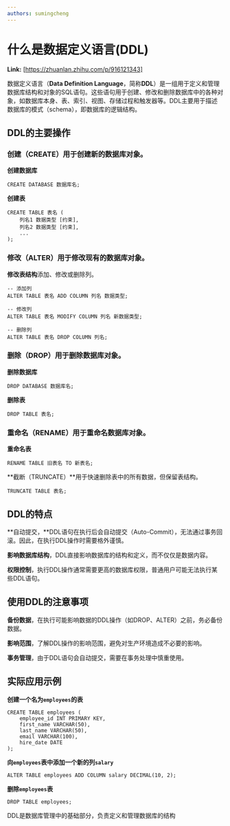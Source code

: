 ```yaml
---
authors: sumingcheng
---
```

# 什么是数据定义语言(DDL)



 **Link:** [https://zhuanlan.zhihu.com/p/916121343]



数据定义语言（**Data Definition Language**，简称**DDL**）是一组用于定义和管理数据库结构和对象的SQL语句。这些语句用于创建、修改和删除数据库中的各种对象，如数据库本身、表、索引、视图、存储过程和触发器等。DDL主要用于描述数据库的模式（schema），即数据库的逻辑结构。

## DDL的主要操作  
### 创建（CREATE）用于创建新的数据库对象。  

**创建数据库**

```
CREATE DATABASE 数据库名;
```

**创建表**

```
CREATE TABLE 表名 (
    列名1 数据类型 [约束],
    列名2 数据类型 [约束],
    ...
);
```
### 修改（ALTER）用于修改现有的数据库对象。  

**修改表结构**添加、修改或删除列。

```
-- 添加列
ALTER TABLE 表名 ADD COLUMN 列名 数据类型;
​
-- 修改列
ALTER TABLE 表名 MODIFY COLUMN 列名 新数据类型;
​
-- 删除列
ALTER TABLE 表名 DROP COLUMN 列名;
```
### 删除（DROP）用于删除数据库对象。  

**删除数据库**

```
DROP DATABASE 数据库名;
```

**删除表**

```
DROP TABLE 表名;
```
### 重命名（RENAME）用于重命名数据库对象。  

**重命名表**

```
RENAME TABLE 旧表名 TO 新表名;
```

**截断（TRUNCATE）**用于快速删除表中的所有数据，但保留表结构。

```
TRUNCATE TABLE 表名;
```
## DDL的特点  

**自动提交，**DDL语句在执行后会自动提交（Auto-Commit），无法通过事务回滚。因此，在执行DDL操作时需要格外谨慎。

**影响数据库结构**，DDL直接影响数据库的结构和定义，而不仅仅是数据内容。

**权限控制**，执行DDL操作通常需要更高的数据库权限，普通用户可能无法执行某些DDL语句。

## 使用DDL的注意事项  

**备份数据**，在执行可能影响数据的DDL操作（如DROP、ALTER）之前，务必备份数据。

**影响范围**，了解DDL操作的影响范围，避免对生产环境造成不必要的影响。

**事务管理**，由于DDL语句会自动提交，需要在事务处理中慎重使用。

## 实际应用示例  

**创建一个名为`employees`的表**

```
CREATE TABLE employees (
    employee_id INT PRIMARY KEY,
    first_name VARCHAR(50),
    last_name VARCHAR(50),
    email VARCHAR(100),
    hire_date DATE
);
```

**向`employees`表中添加一个新的列`salary`**

```
ALTER TABLE employees ADD COLUMN salary DECIMAL(10, 2);
```

**删除`employees`表**

```
DROP TABLE employees;
```

DDL是数据库管理中的基础部分，负责定义和管理数据库的结构

